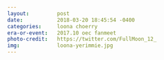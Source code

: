 ```yaml
---
layout:         post
date:           2018-03-20 18:45:54 -0400
categories:     loona choerry
era-or-event:   2017.10 oec fanmeet 
photo-credit:   https://twitter.com/FullMoon_12_
img:            loona-yerimmie.jpg
---
```

